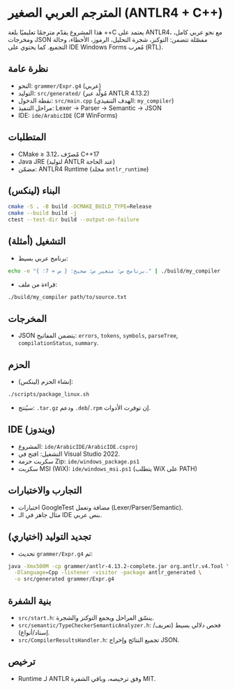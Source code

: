 # المترجم العربي الصغير (ANTLR4 + C++)

هذا المشروع يقدّم مترجمًا تعليميًا بلغة ++C يعتمد على ANTLR4، مع نحو عربي كامل، ومخرجات JSON مفصّلة تتضمن: التوكنز، شجرة التحليل، الرموز، الأخطاء، وحالة التجميع. كما يحتوي على IDE Windows Forms مُعرب (RTL).

## نظرة عامة
- النحو: `grammer/Expr.g4` (عربي)
- التوليد: `src/generated/` (مُولّد عبر ANTLR 4.13.2)
- نقطة الدخول: `src/main.cpp` (الهدف التنفيذي: `my_compiler`)
- مراحل التنفيذ: Lexer → Parser → Semantic → JSON
- IDE: `ide/ArabicIDE` (C# WinForms)

## المتطلبات
- CMake ≥ 3.12، مٌصرّف C++17
- Java JRE (لتوليد ANTLR عند الحاجة)
- مضمّن: ANTLR4 Runtime (مجلد `antlr_runtime`)

## البناء (لينكس)
```bash
cmake -S . -B build -DCMAKE_BUILD_TYPE=Release
cmake --build build -j
ctest --test-dir build --output-on-failure
```

## التشغيل (أمثلة)
- برنامج عربي بسيط:
```bash
echo -e "برنامج س؛ متغير س: صحيح؛ { س = 7؛ }." | ./build/my_compiler
```
- قراءة من ملف:
```bash
./build/my_compiler path/to/source.txt
```

## المخرجات
- JSON يتضمن المفاتيح: `errors`, `tokens`, `symbols`, `parseTree`, `compilationStatus`, `summary`.

## الحزم
- إنشاء الحزم (لينكس):
```bash
./scripts/package_linux.sh
```
- سيُنتج: `.tar.gz` ودعم `.deb`/`.rpm` إن توفرت الأدوات.

## IDE (ويندوز)
- المشروع: `ide/ArabicIDE/ArabicIDE.csproj`
- التشغيل: افتح في Visual Studio 2022.
- سكربت حزمة Zip: `ide/windows_package.ps1`
- سكربت MSI (WiX): `ide/windows_msi.ps1` (يتطلب WiX على PATH)

## التجارب والاختبارات
- اختبارات GoogleTest مضافة وتعمل (Lexer/Parser/Semantic).
- مثال جاهز في الـ IDE بنص عربي.

## تجديد التوليد (اختياري)
- تحديث `grammer/Expr.g4` ثم:
```bash
java -Xmx500M -cp grammer/antlr-4.13.2-complete.jar org.antlr.v4.Tool \
  -Dlanguage=Cpp -listener -visitor -package antlr_generated \
  -o src/generated grammer/Expr.g4
```

## بنية الشفرة
- `src/start.h`: ينسّق المراحل ويجمع التوكنز والشجرة.
- `src/semantic/TypeCheckerSemanticAnalyzer.h`: فحص دلالي بسيط (تعريف/إسناد/أنواع).
- `src/CompilerResultsHandler.h`: تجميع النتائج وإخراج JSON.

## ترخيص
- Runtime لـ ANTLR وفق ترخيصه، وباقي الشفرة MIT.
